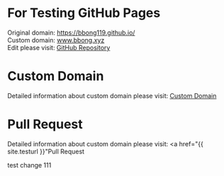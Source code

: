 # For Testing GitHub Pages
  Original domain: https://bbong119.github.io/  
  Custom domain: www.bbong.xyz  
  Edit please visit: [GitHub Repository](https://github.com/BBong119/bbong119.github.io/blob/master/README.md)  


# Custom Domain
  Detailed information about custom domain please visit: [Custom Domain](https://www.baidu.com) 
  
# Pull Request
  Detailed information about custom domain please visit:  <a href="{{ site.testurl }}"Pull Request</a> 
  
test change 111
